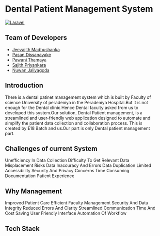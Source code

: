 # Dental Patient Management System

[![Laravel](https://github.com/cepdnaclk/dental-patient-management-system/actions/workflows/laravel.yml/badge.svg)](https://github.com/cepdnaclk/dental-patient-management-system/actions/workflows/laravel.yml)

## Team of Developers

-   [Jeevajith Madhushanka](https://people.ce.pdn.ac.lk/students/e19/227/)
-   [Pasan Dissanayake](https://people.ce.pdn.ac.lk/students/e19/091/)
-   [Pawani Thamaya](https://people.ce.pdn.ac.lk/students/e19/264/)
-   [Sajith Priyankara](https://people.ce.pdn.ac.lk/students/e19/304/)
-   [Nuwan Jaliyagoda](http://github.com/NuwanJ)

## Introduction
There is a dental patinet management system which is built by Faculty of science University of peradeniya in the Peradeniya Hospital.But it is not enough for the Dental clinic.Hence Dental faculty asked from us to developed this system.Our solution, Dental Patient management, is a streamlined and user-friendly web application designed to automate and simplify the patient data collection and  collaboration process. This is created by E18 Batch and us.Our part is only Dental patient management part.

## Challenges of current System
Unefficiency In Data Collection
Difficulty To Get Relevant Data
Misplacement Risks
Data Inaccuracy And Errors
Data Duplication
Limited Accessibility
Security And Privacy Concerns
Time Consuming Documentation
Patient Experience

## Why Management
Improved Patient Care
Efficient Faculty Management
Security And Data Integrity
Reduced Errors And Clarity
Streamlined Communication
Time And Cost Saving
User Friendly Interface
Automation Of Workflow

## Tech Stack

